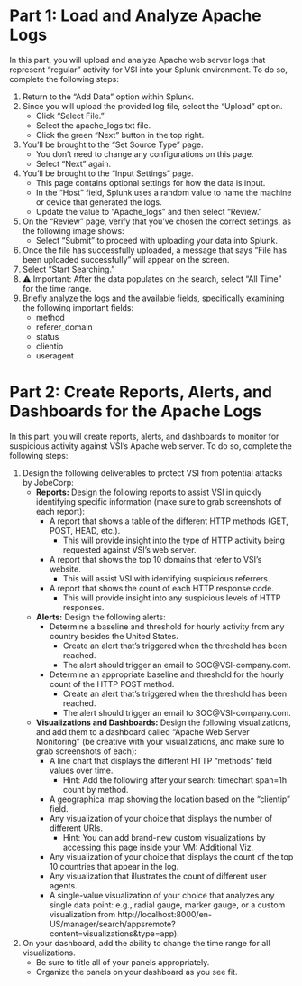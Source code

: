 <!DOCTYPE html>
<html lang="en">
<head>
    <meta charset="UTF-8">
    <meta name="viewport" content="width=device-width, initial-scale=1.0">
    <title>README - Part 1 and Part 2</title>
</head>
<body>
    <h1>Part 1: Load and Analyze Apache Logs</h1>

   <p>In this part, you will upload and analyze Apache web server logs that represent “regular” activity for VSI into your Splunk environment. To do so, complete the following steps:</p>

   <ol>
        <li>Return to the “Add Data” option within Splunk.</li>
        <li>Since you will upload the provided log file, select the “Upload” option.
            <ul>
                <li>Click “Select File.”</li>
                <li>Select the apache_logs.txt file.</li>
                <li>Click the green “Next” button in the top right.</li>
            </ul>
        </li>
        <li>You’ll be brought to the “Set Source Type” page.
            <ul>
                <li>You don’t need to change any configurations on this page.</li>
                <li>Select “Next” again.</li>
            </ul>
        </li>
        <li>You’ll be brought to the “Input Settings” page.
            <ul>
                <li>This page contains optional settings for how the data is input.</li>
                <li>In the “Host” field, Splunk uses a random value to name the machine or device that generated the logs.</li>
                <li>Update the value to “Apache_logs” and then select “Review.”</li>
            </ul>
        </li>
        <li>On the “Review” page, verify that you’ve chosen the correct settings, as the following image shows:
            <ul>
                <li>Select “Submit” to proceed with uploading your data into Splunk.</li>
            </ul>
        </li>
        <li>Once the file has successfully uploaded, a message that says “File has been uploaded successfully” will appear on the screen.</li>
        <li>Select “Start Searching.”</li>
        <li>⚠️ Important: After the data populates on the search, select “All Time” for the time range.</li>
        <li>Briefly analyze the logs and the available fields, specifically examining the following important fields:
            <ul>
                <li>method</li>
                <li>referer_domain</li>
                <li>status</li>
                <li>clientip</li>
                <li>useragent</li>
            </ul>
        </li>
    </ol>

   <h1>Part 2: Create Reports, Alerts, and Dashboards for the Apache Logs</h1>

  <p>In this part, you will create reports, alerts, and dashboards to monitor for suspicious activity against VSI’s Apache web server. To do so, complete the following steps:</p>

   <ol>
        <li>Design the following deliverables to protect VSI from potential attacks by JobeCorp:
            <ul>
                <li><b>Reports:</b> Design the following reports to assist VSI in quickly identifying specific information (make sure to grab screenshots of each report):
                    <ul>
                        <li>A report that shows a table of the different HTTP methods (GET, POST, HEAD, etc.).
                            <ul>
                                <li>This will provide insight into the type of HTTP activity being requested against VSI’s web server.</li>
                            </ul>
                        </li>
                        <li>A report that shows the top 10 domains that refer to VSI’s website.
                            <ul>
                                <li>This will assist VSI with identifying suspicious referrers.</li>
                            </ul>
                        </li>
                        <li>A report that shows the count of each HTTP response code.
                            <ul>
                                <li>This will provide insight into any suspicious levels of HTTP responses.</li>
                            </ul>
                        </li>
                    </ul>
                </li>
                <li><b>Alerts:</b> Design the following alerts:
                    <ul>
                        <li>Determine a baseline and threshold for hourly activity from any country besides the United States.
                            <ul>
                                <li>Create an alert that’s triggered when the threshold has been reached.</li>
                                <li>The alert should trigger an email to SOC@VSI-company.com.</li>
                            </ul>
                        </li>
                        <li>Determine an appropriate baseline and threshold for the hourly count of the HTTP POST method.
                            <ul>
                                <li>Create an alert that’s triggered when the threshold has been reached.</li>
                                <li>The alert should trigger an email to SOC@VSI-company.com.</li>
                            </ul>
                        </li>
                    </ul>
                </li>
                <li><b>Visualizations and Dashboards:</b> Design the following visualizations, and add them to a dashboard called “Apache Web Server Monitoring” (be creative with your visualizations, and make sure to grab screenshots of each):
                    <ul>
                        <li>A line chart that displays the different HTTP “methods” field values over time.
                            <ul>
                                <li>Hint: Add the following after your search: timechart span=1h count by method.</li>
                            </ul>
                        </li>
                        <li>A geographical map showing the location based on the “clientip” field.</li>
                        <li>Any visualization of your choice that displays the number of different URIs.
                            <ul>
                                <li>Hint: You can add brand-new custom visualizations by accessing this page inside your VM: Additional Viz.</li>
                            </ul>
                        </li>
                        <li>Any visualization of your choice that displays the count of the top 10 countries that appear in the log.</li>
                        <li>Any visualization that illustrates the count of different user agents.</li>
                        <li>A single-value visualization of your choice that analyzes any single data point: e.g., radial gauge, marker gauge, or a custom visualization from http://localhost:8000/en-US/manager/search/appsremote?content=visualizations&type=app).</li>
                    </ul>
                </li>
            </ul>
        </li>
        <li>On your dashboard, add the ability to change the time range for all visualizations.
            <ul>
                <li>Be sure to title all of your panels appropriately.</li>
                <li>Organize the panels on your dashboard as you see fit.</li>
            </ul>
        </li>
    </ol>
</body>
</html>

